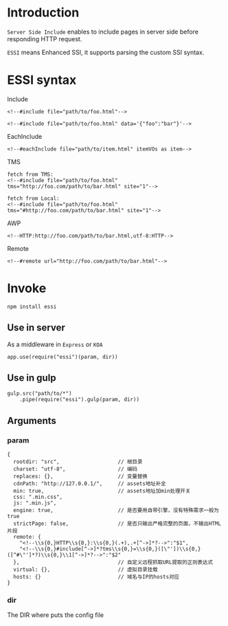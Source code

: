 # Introduction

`Server Side Include` enables to include pages in server side before responding HTTP request.

`ESSI` means Enhanced SSI, it supports parsing the custom SSI syntax.


# ESSI syntax
Include

	<!--#include file="path/to/foo.html"-->
	
	<!--#include file="path/to/foo.html" data='{"foo":"bar"}'-->
	
EachInclude

	<!--#eachInclude file="path/to/item.html" itemVOs as item-->

TMS

	fetch from TMS:
	<!--#include file="path/to/foo.html" tms="http://foo.com/path/to/bar.html" site="1"-->
	
	fetch from Local:
	<!--#include file="path/to/foo.html" tms="#http://foo.com/path/to/bar.html" site="1"-->

AWP

	<!--HTTP:http://foo.com/path/to/bar.html,utf-8:HTTP-->
	
Remote

	<!--#remote url="http://foo.com/path/to/bar.html"-->

# Invoke
```
npm install essi
```

## Use in server

As a middleware in `Express` or `KOA`

```
app.use(require("essi")(param, dir))
```

## Use in gulp

```
gulp.src("path/to/*")
    .pipe(require("essi").gulp(param, dir))
```

## Arguments

### param
```
{
  rootdir: "src",					// 根目录
  charset: "utf-8",					// 编码
  replaces: {},						// 变量替换
  cdnPath: "http://127.0.0.1/",		// assets地址补全
  min: true,						// assets地址加min处理开关
  css: ".min.css",
  js: ".min.js",
  engine: true,						// 是否要用自带引擎，没有特殊需求一般为true
  strictPage: false,				// 是否只输出严格完整的页面，不输出HTML片段
  remote: {
    "<!--\\s{0,}HTTP\\s{0,}:\\s{0,}(.+),.+[^->]*?-->":"$1",
    "<!--\\s{0,}#include[^->]*?tms\\s{0,}=\\s{0,}([\"'])\\s{0,}([^#\"']*?)\\s{0,}\\1[^->]*?-->":"$2"
  },								// 自定义远程抓取URL提取的正则表达式
  virtual: {},						// 虚拟目录挂载
  hosts: {}							// 域名与IP的hosts对应
}
```
### dir
The DIR where puts the config file